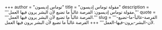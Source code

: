 +++
author = "توماس إديسون"
title = "مقولة توماس إديسون"
description = '''مقولة توماس إديسون: الفرصة غالباً ما تضيع لأن البشر يرون فيها العمل.'''
quote = '''الفرصة غالباً ما تضيع لأن البشر يرون فيها العمل.'''
slug = '''الفرصة-غالباً-ما-تضيع-لأن-البشر-يرون-فيها-العمل'''
+++
الفرصة غالباً ما تضيع لأن البشر يرون فيها العمل.
